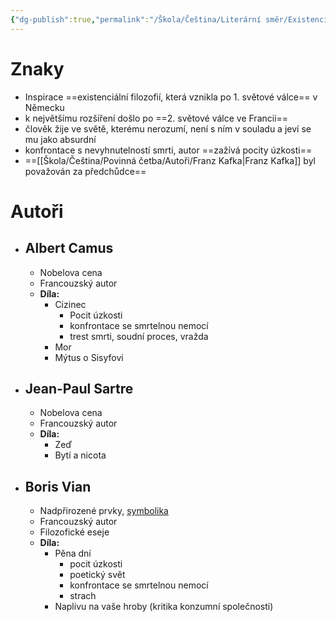 ```yaml
---
{"dg-publish":true,"permalink":"/Škola/Čeština/Literární směr/Existencionalismus/","created":"2024-03-21T10:59:17.887+01:00","updated":"2024-03-21T11:04:50.096+01:00"}
---
```


# Znaky
- Inspirace ==existenciální filozofií, která vznikla po 1. světové válce== v Německu
- k největšímu rozšíření došlo po ==2. světové válce ve Francii==
- člověk žije ve světě, kterému nerozumí, není s ním v souladu a jeví se mu jako absurdní
- konfrontace s nevyhnutelností smrti, autor ==zažívá pocity úzkosti==
- ==[[Škola/Čeština/Povinná četba/Autoři/Franz Kafka\|Franz Kafka]] byl považován za předchůdce==

# Autoři
- ## Albert Camus
	- Nobelova cena
	- Francouzský autor
	- **Díla:**
		- Cizinec
			- Pocit úzkosti 
			- konfrontace se smrtelnou nemocí
			- trest smrti, soudní proces, vražda
		- Mor 
		- Mýtus o Sisyfovi
- ## Jean-Paul Sartre
	- Nobelova cena
	- Francouzský autor
	- **Díla:**
		- Zeď
		- Bytí a nicota
- ## Boris Vian
	- Nadpřirozené prvky, [symbolika](Symbolismus.md)
	- Francouzský autor
	- Filozofické eseje
	- **Díla:**
		- Pěna dní
			- pocit úzkosti
			- poetický svět
			- konfrontace se smrtelnou nemocí
			- strach
		- Naplivu na vaše hroby (kritika konzumní společnosti)	